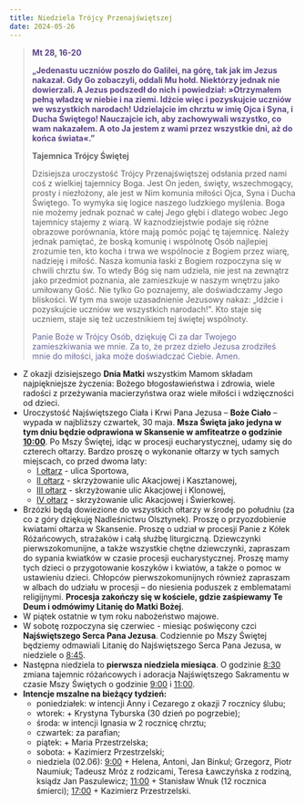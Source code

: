 ```yaml
---
title: Niedziela Trójcy Przenajświętszej
date: 2024-05-26
---
```


> **<span style="color: #5D4587;">Mt 28, 16-20 </span>**
>
> **<span style="color: #5D4587;">„Jedenastu uczniów poszło do Galilei, na górę, tak jak im Jezus nakazał. Gdy Go zobaczyli, oddali Mu hołd. Niektórzy jednak nie dowierzali. A Jezus podszedł do nich i powiedział: »Otrzymałem pełną władzę w niebie i na ziemi. Idźcie więc i pozyskujcie uczniów we wszystkich narodach! Udzielajcie im chrztu w imię Ojca i Syna, i Ducha Świętego! Nauczajcie ich, aby zachowywali wszystko, co wam nakazałem. A oto Ja jestem z wami przez wszystkie dni, aż do końca świata«.”</span>**
>
>
>
> **Tajemnica Trójcy Świętej**
>
> Dzisiejsza uroczystość Trójcy Przenajświętszej odsłania przed nami coś z wielkiej tajemnicy Boga. Jest On jeden, święty, wszechmogący, prosty i niezłożony, ale jest w Nim komunia miłości Ojca, Syna i Ducha Świętego. To wymyka się logice naszego ludzkiego myślenia. Boga nie możemy jednak poznać w całej Jego głębi i dlatego wobec Jego tajemnicy stajemy z wiarą. W kaznodziejstwie podaje się różne obrazowe porównania, które mają pomóc pojąć tę tajemnicę. Należy jednak pamiętać, że boską komunię i wspólnotę Osób najlepiej zrozumie ten, kto kocha i trwa we wspólnocie z Bogiem przez wiarę, nadzieję i miłość. Nasza komunia łaski z Bogiem rozpoczyna się w chwili chrztu św. To wtedy Bóg się nam udziela, nie jest na zewnątrz jako przedmiot poznania, ale zamieszkuje w naszym wnętrzu jako umiłowany Gość. Nie tylko Go poznajemy, ale doświadczamy Jego bliskości. W tym ma swoje uzasadnienie Jezusowy nakaz: „Idźcie i pozyskujcie uczniów we wszystkich narodach!". Kto staje się uczniem, staje się też uczestnikiem tej świętej wspólnoty.
>
> <span style="color: #666699;">Panie Boże w Trójcy Osób, dziękuję Ci za dar Twojego zamieszkiwania we mnie. Za to, że przez dzieło Jezusa zrodziłeś mnie do miłości, jaka może doświadczać Ciebie. Amen.
> &nbsp;

- Z okazji dzisiejszego **Dnia Matki** wszystkim Mamom składam najpiękniejsze życzenia: Bożego błogosławieństwa i zdrowia, wiele radości z przeżywania macierzyństwa oraz wiele miłości i wdzięczności od dzieci.
- Uroczystość Najświętszego Ciała i Krwi Pana Jezusa – **Boże Ciało** – wypada w najbliższy czwartek, 30 maja. **Msza Święta jako jedyna w tym dniu będzie odprawiona w Skansenie w amfiteatrze o godzinie <u>10:00</u>**. Po Mszy Świętej, idąc w procesji eucharystycznej, udamy się do czterech ołtarzy. Bardzo proszę o wykonanie ołtarzy w tych samych miejscach, co przed dwoma laty:
  - <u>I ołtarz</u> - ulica Sportowa,
  - <u>II ołtarz</u> - skrzyżowanie ulic Akacjowej i Kasztanowej,
  - <u>III ołtarz</u> - skrzyżowanie ulic Akacjowej i Klonowej,
  - <u>IV ołtarz</u> - skrzyżowanie ulic Akacjowej i Świerkowej.
- Brzózki będą dowiezione do wszystkich ołtarzy w środę po południu (za co z góry dziękuję Nadleśnictwu Olsztynek). Proszę o przyozdobienie kwiatami ołtarza w Skansenie. Proszę o udział w procesji Panie z Kółek Różańcowych, strażaków i całą służbę liturgiczną. Dziewczynki pierwszokomunijne, a także wszystkie chętne dziewczynki, zapraszam do sypania kwiatków w czasie procesji eucharystycznej. Proszę mamy tych dzieci o przygotowanie koszyków i kwiatów, a także o pomoc w ustawieniu dzieci. Chłopców pierwszokomunijnych również zapraszam w albach do udziału w procesji – do niesienia poduszek z emblematami religijnymi. **Procesja zakończy się w kościele, gdzie zaśpiewamy Te Deum i odmówimy Litanię do Matki Bożej**.
- W piątek ostatnie w tym roku nabożeństwo majowe.
- W sobotę rozpoczyna się czerwiec - miesiąc poświęcony czci **Najświętszego Serca Pana Jezusa**. Codziennie po Mszy Świętej będziemy odmawiali Litanię do Najświętszego Serca Pana Jezusa, w niedziele o <u>8:45</u>.
- Następna niedziela to **pierwsza niedziela miesiąca**. O godzinie <u>8:30</u> zmiana tajemnic różańcowych i adoracja Najświętszego Sakramentu w czasie Mszy Świętych o godzinie <u>9:00</u> i <u>11:00</u>.
- **Intencje mszalne na bieżący tydzień:**
  - poniedziałek: w intencji Anny i Cezarego z okazji 7 rocznicy ślubu;
  - wtorek: + Krystyna Tyburska (30 dzień po pogrzebie);
  - środa: w intencji Ignasia w 2 rocznicę chrztu;
  - czwartek: za parafian;
  - piątek: + Maria Przestrzelska;
  - sobota: + Kazimierz Przestrzelski;
  - niedziela (02.06): <u>9:00</u> + Helena, Antoni, Jan Binkul; Grzegorz, Piotr Naumiuk; Tadeusz Mróz z rodzicami, Teresa Ławczyńska z rodziną, ksiądz Jan Paszulewicz; <u>11:00</u> + Stanisław Wnuk (12 rocznica śmierci); <u>17:00</u> + Kazimierz Przestrzelski.



